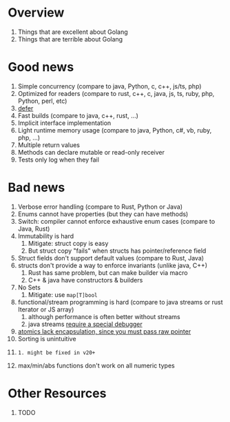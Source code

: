# Overview
1. Things that are excellent about Golang
1. Things that are terrible about Golang


# Good news
1. Simple concurrency (compare to java, Python, c, c++, js/ts, php)
1. Optimized for readers (compare to rust, c++, c, java, js, ts, ruby, php, Python, perl, etc)
1. [defer](https://go.dev/tour/flowcontrol/12)
1. Fast builds (compare to java, c++, rust, ...)
1. Implicit interface implementation
1. Light runtime memory usage (compare to java, Python, c#, vb, ruby, php, ...)
1. Multiple return values
1. Methods can declare mutable or read-only receiver
1. Tests only log when they fail


# Bad news
1. Verbose error handling (compare to Rust, Python or Java)
1. Enums cannot have properties (but they can have methods)
1. Switch: compiler cannot enforce exhaustive enum cases (compare to Java, Rust)
1. Immutability is hard
    1. Mitigate: struct copy is easy
    2. But struct copy "fails" when structs has pointer/reference field
1. Struct fields don't support default values (compare to Rust, Java)
1. structs don't provide a way to enforce invariants (unlike java, C++)
    1. Rust has same problem, but can make builder via macro
    2. C++ & java have constructors & builders
1. No Sets
    1. Mitigate: use `map[T]bool`
1. functional/stream programming is hard (compare to java streams or rust Iterator or JS array)
    1. although performance is often better without streams
    1. java streams [require a special debugger](https://www.jetbrains.com/idea/guide/tips/debugging-streams/)
1. [atomics lack encapsulation, since you must pass raw pointer](https://pkg.go.dev/sync/atomic#AddInt64)
1. Sorting is unintuitive
2.     1. might be fixed in v20+
1. max/min/abs functions don't work on all numeric types


# Other Resources
1. TODO
